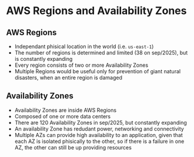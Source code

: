 # AWS Regions and Availability Zones

## AWS Regions
- Independant phisical location in the world (i.e. `us-east-1`)
- The number of regions is determined and limited (38 on sep/2025), but is constantly expanding
- Every region consists of two or more Availability Zones
- Multiple Regions would be useful only for prevention of giant natural disasters, when an entire region is damaged

## Availability Zones
- Availability Zones are inside AWS Regions
- Composed of one or more data centers
- There are 120 Availability Zones in sep/2025, but constantly expanding
- An availability Zone has redudant power, networking and connectivity
- Multiple AZs can provide high availability to an application, given that each AZ is isolated phisically to the other, so if there is a failure in one AZ, the other can still be up providing resources
